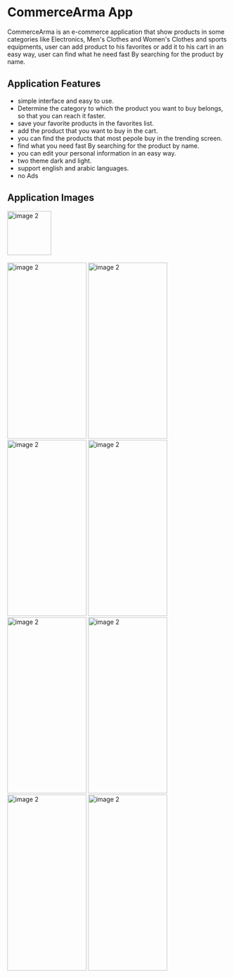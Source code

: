 # CommerceArma App

CommerceArma is an e-commerce application that show products in some categories like
Electronics, Men's Clothes and Women's Clothes and sports equipments, user can add product to
his favorites or add it to his cart in an easy way, user can find what he need fast By searching for the product by name.

## Application Features

- simple interface and easy to use.
- Determine the category to which the product you want to buy belongs, so that you can reach it faster.
- save your favorite products in the favorites list.
- add the product that you want to buy in the cart.
- you can find the products that most pepole buy in the trending screen.
- find what you need fast By searching for the product by name. 
- you can edit your personal information in an easy way.
- two theme dark and light.
- support english and arabic languages.
- no Ads


## Application Images


<img src="https://user-images.githubusercontent.com/52360596/208505321-0bd65c5e-07b6-43dc-991f-e0b14077fb3a.png" alt="image 2" width="100" height="100"><br><br>
<img src="https://user-images.githubusercontent.com/52360596/208505321-0bd65c5e-07b6-43dc-991f-e0b14077fb3a.png" alt="image 2" width="180" height="400">
<img src="https://user-images.githubusercontent.com/52360596/208505321-0bd65c5e-07b6-43dc-991f-e0b14077fb3a.png" alt="image 2" width="180" height="400">
<img src="https://user-images.githubusercontent.com/52360596/208505321-0bd65c5e-07b6-43dc-991f-e0b14077fb3a.png" alt="image 2" width="180" height="400">
<img src="https://user-images.githubusercontent.com/52360596/208505321-0bd65c5e-07b6-43dc-991f-e0b14077fb3a.png" alt="image 2" width="180" height="400">
<img src="https://user-images.githubusercontent.com/52360596/208505321-0bd65c5e-07b6-43dc-991f-e0b14077fb3a.png" alt="image 2" width="180" height="400">
<img src="https://user-images.githubusercontent.com/52360596/208505321-0bd65c5e-07b6-43dc-991f-e0b14077fb3a.png" alt="image 2" width="180" height="400">
<img src="https://user-images.githubusercontent.com/52360596/208505321-0bd65c5e-07b6-43dc-991f-e0b14077fb3a.png" alt="image 2" width="180" height="400">
<img src="https://user-images.githubusercontent.com/52360596/208505321-0bd65c5e-07b6-43dc-991f-e0b14077fb3a.png" alt="image 2" width="180" height="400">



